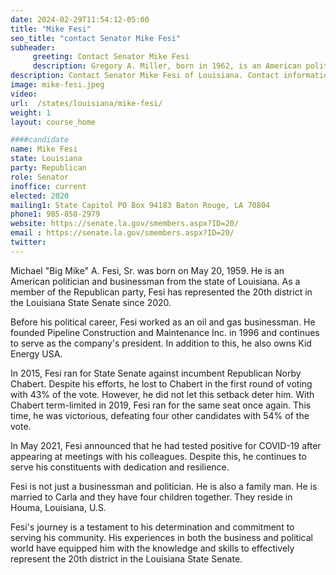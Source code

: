 ```yaml
---
date: 2024-02-29T11:54:12-05:00
title: "Mike Fesi"
seo_title: "contact Senator Mike Fesi"
subheader:
     greeting: Contact Senator Mike Fesi
     description: Gregory A. Miller, born in 1962, is an American politician and attorney who has been serving in the Louisiana Senate from the 19th district since 2024. He is a member of the Republican Party.
description: Contact Senator Mike Fesi of Louisiana. Contact information for Mike Fesi includes email address, phone number, and mailing address.
image: mike-fesi.jpeg
video:
url:  /states/louisiana/mike-fesi/
weight: 1
layout: course_home

####candidate
name: Mike Fesi
state: Louisiana
party: Republican
role: Senator
inoffice: current
elected: 2020
mailing1: State Capitol PO Box 94183 Baton Rouge, LA 70804
phone1: 985-858-2979
website: https://senate.la.gov/smembers.aspx?ID=20/
email : https://senate.la.gov/smembers.aspx?ID=20/
twitter:
---
```


Michael "Big Mike" A. Fesi, Sr. was born on May 20, 1959. He is an American politician and businessman from the state of Louisiana. As a member of the Republican party, Fesi has represented the 20th district in the Louisiana State Senate since 2020.

Before his political career, Fesi worked as an oil and gas businessman. He founded Pipeline Construction and Maintenance Inc. in 1996 and continues to serve as the company's president. In addition to this, he also owns Kid Energy USA.

In 2015, Fesi ran for State Senate against incumbent Republican Norby Chabert. Despite his efforts, he lost to Chabert in the first round of voting with 43% of the vote. However, he did not let this setback deter him. With Chabert term-limited in 2019, Fesi ran for the same seat once again. This time, he was victorious, defeating four other candidates with 54% of the vote.

In May 2021, Fesi announced that he had tested positive for COVID-19 after appearing at meetings with his colleagues. Despite this, he continues to serve his constituents with dedication and resilience.

Fesi is not just a businessman and politician. He is also a family man. He is married to Carla and they have four children together. They reside in Houma, Louisiana, U.S.

Fesi's journey is a testament to his determination and commitment to serving his community. His experiences in both the business and political world have equipped him with the knowledge and skills to effectively represent the 20th district in the Louisiana State Senate.
